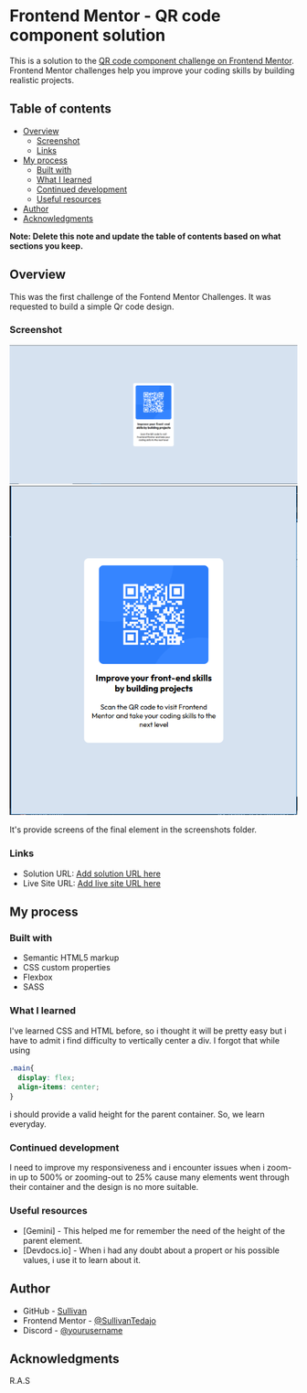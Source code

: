 # Frontend Mentor - QR code component solution

This is a solution to the [QR code component challenge on Frontend Mentor](https://www.frontendmentor.io/challenges/qr-code-component-iux_sIO_H). Frontend Mentor challenges help you improve your coding skills by building realistic projects. 

## Table of contents

- [Overview](#overview)
  - [Screenshot](#screenshot)
  - [Links](#links)
- [My process](#my-process)
  - [Built with](#built-with)
  - [What I learned](#what-i-learned)
  - [Continued development](#continued-development)
  - [Useful resources](#useful-resources)
- [Author](#author)
- [Acknowledgments](#acknowledgments)

**Note: Delete this note and update the table of contents based on what sections you keep.**

## Overview
This was the first challenge of the Fontend Mentor Challenges. It was requested to build a simple Qr code design.

### Screenshot

![](screenshots/desktop-screen.png)
![](screenshots/mobile-screen.PNG)

It's provide  screens of the final element in the screenshots folder.


### Links

- Solution URL: [Add solution URL here](https://your-solution-url.com)
- Live Site URL: [Add live site URL here](https://your-live-site-url.com)

## My process

### Built with

- Semantic HTML5 markup
- CSS custom properties
- Flexbox
- SASS


### What I learned

I've learned CSS and HTML before, so i thought it will be pretty easy but i have to admit i find difficulty to vertically center a div. I forgot that while using 
```css
.main{
  display: flex;
  align-items: center;
}
```
i should provide a valid height for the parent container. So, we learn everyday.

### Continued development

I need to improve my responsiveness and i encounter issues when i zoom-in up to 500% or zooming-out to 25% cause many elements went through their container and the design is no more suitable.


### Useful resources

- [Gemini] - This helped me for remember the need of the height of the parent element.
- [Devdocs.io] - When i had any doubt about a propert or his possible values, i use it to learn about it.


## Author

- GitHub - [Sullivan](https://github.com/SullivanTedajo/)
- Frontend Mentor - [@SullivanTedajo](https://www.frontendmentor.io/profile/SullivanTedajo)
- Discord - [@yourusername](https://www.twitter.com/yourusername)



## Acknowledgments
R.A.S

